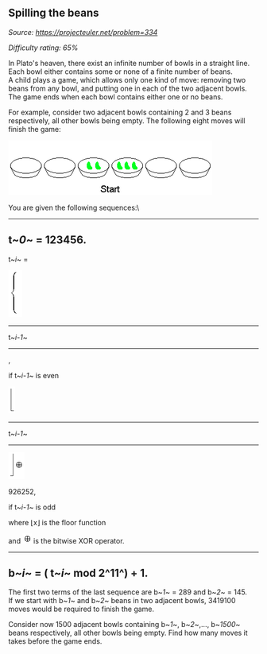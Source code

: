 Spilling the beans
------------------

*Source: https://projecteuler.net/problem=334*


*Difficulty rating: 65%*

In Plato's heaven, there exist an infinite number of bowls in a straight
line.\
 Each bowl either contains some or none of a finite number of beans.\
 A child plays a game, which allows only one kind of move: removing two
beans from any bowl, and putting one in each of the two adjacent bowls.\
 The game ends when each bowl contains either one or no beans.

For example, consider two adjacent bowls containing 2 and 3 beans
respectively, all other bowls being empty. The following eight moves
will finish the game:

![p334\_beans.gif](img/p334_beans.gif)

You are given the following sequences:\

  ------------------
  t~*0*~ = 123456.
  ------------------

t~*i*~ =

![p334\_cases.gif](img/p334_cases.gif)

  ---------- ---
  t~*i-1*~
  ---------- ---

,

if t~*i-1*~ is even

![p334\_lfloor.gif](img/p334_lfloor.gif)

  ---------- ---
  t~*i-1*~
  ---------- ---

![p334\_rfloor.gif](img/p334_rfloor.gif)

926252,

if t~*i-1*~ is odd

where ⌊x⌋ is the floor function

and ![p334\_oplus.gif](img/p334_oplus.gif) is the bitwise XOR
operator.

  -----------------------------------
  b~*i*~ = ( t~*i*~ mod 2^11^) + 1.
  -----------------------------------

The first two terms of the last sequence are b~*1*~ = 289 and b~*2*~ =
145.\
 If we start with b~*1*~ and b~*2*~ beans in two adjacent bowls, 3419100
moves would be required to finish the game.

Consider now 1500 adjacent bowls containing b~*1*~, b~*2*~,...,
b~*1500*~ beans respectively, all other bowls being empty. Find how many
moves it takes before the game ends.
